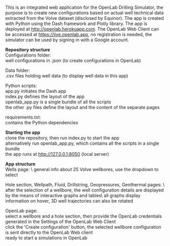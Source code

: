 This is an integrated web application for the OpenLab Drilling Simulator, the purpose is to create new configurations based on actual well technical data extracted from the Volve dataset (disclosed by Equinor). The app is created with Python using the Dash framework and Plotly library. The app is deployed at http://openlab.herokuapp.com. The OpenLab Web Client can be accessed at https://live.openlab.app, no registration is needed, the simulator can be used by signing in with a Google account.

**Repository structure**\
Configurations folder:\
well configurations in .json (to create configurations in OpenLab)

Data folder:\
.csv files holding well data (to display well data in this app)

Python scripts:\
app.py initiates the Dash.app\
index.py defines the layout of the app\
openlab_app.py is a single bundle of all the scripts\
the other .py files define the layout and the content of the separate pages

requirements.txt:\
contains the Python dependencies

**Starting the app**\
clone the repository, then run index.py to start the app\
alternatively run openlab_app.py, which contains all the scripts in a single bundle\
the app runs at http://127.0.0.1:8050 (local server)

**App structure**\
Wells page: \ 
general info about 25 Volve wellbores, use the dropdown to select

Hole section, Wellpath, Fluid, Drillstring, Geopressures, Geothermal pages: \ 
after the selection of a wellbore, the well configuration details are displayed by the means of interactive graphs and tables\ 
all graphs display information on hover, 3D well trajectories can also be rotated

OpenLab page: \
select a wellbore and a hole section, then provide the OpenLab credentials generated in the Settings of the OpenLab Web Client\
click the 'Create configuration' button, the selected wellbore configuration is sent directly to the OpenLab Web client\
ready to start a simulations in OpenLab
